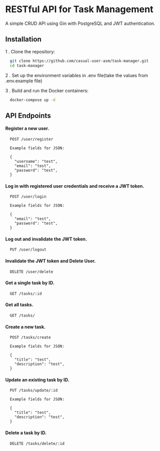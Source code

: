 
# RESTful API for Task Management

A simple CRUD API using Gin with PostgreSQL and JWT authentication.


## Installation

1 . Clone the repository:

```bash
  git clone https://github.com/casual-user-asm/task-manager.git
  cd task-manager
```
2 . Set up the environment variables in .env file(take the values from .env.example file)

3 . Build and run the Docker containers:

```bash
  docker-compose up -d
```
## API Endpoints

#### Register a new user.

```
  POST /user/register
  
  Example fields for JSON:
  
  {
    "username": "test",
    "email": "test",
    "password": "test",
  }
```


#### Log in with registered user credentials and receive a JWT token.

```
  POST /user/login

  Example fields for JSON:
  
  {
    "email": "test",
    "password": "test",
  }
```

#### Log out and invalidate the JWT token.
```
  PUT /user/logout
```


#### Invalidate the JWT token and Delete User.

```
  DELETE /user/delete
```
#### Get a single task by ID.
```
  GET /tasks/:id
```


#### Get all tasks.

```
  GET /tasks/
```
#### Create a new task.
```
  POST /tasks/create

  Example fields for JSON:
  
  {
    "title": "test",
    "description": "test",
  }
```


#### Update an existing task by ID.

```
  PUT /tasks/update/:id

  Example fields for JSON:
  
  {
    "title": "test",
    "description": "test",
  }
```
#### Delete a task by ID.
```
  DELETE /tasks/delete/:id
```


